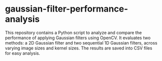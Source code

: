 # gaussian-filter-performance-analysis
This repository contains a Python script to analyze and compare the performance of applying Gaussian filters using OpenCV. It evaluates two methods: a 2D Gaussian filter and two sequential 1D Gaussian filters, across varying image sizes and kernel sizes. The results are saved into CSV files for easy analysis.
